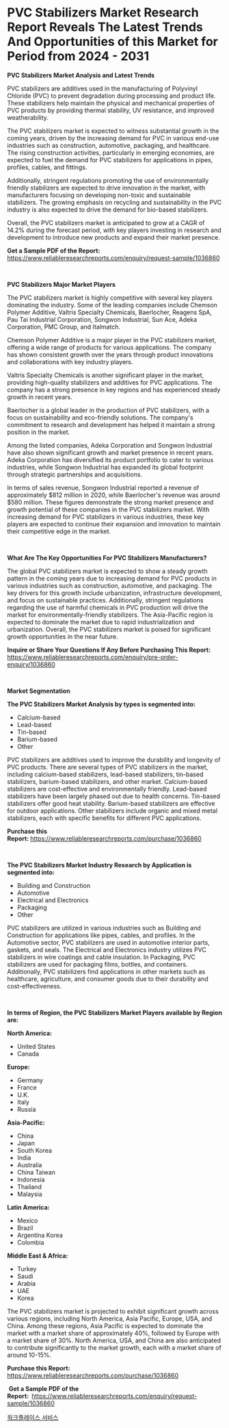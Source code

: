 <p><h1>PVC Stabilizers Market Research Report Reveals The Latest Trends And Opportunities of this Market for Period from 2024 - 2031</h1></p><p><strong>PVC Stabilizers Market Analysis and Latest Trends</strong></p>
<p><p>PVC stabilizers are additives used in the manufacturing of Polyvinyl Chloride (PVC) to prevent degradation during processing and product life. These stabilizers help maintain the physical and mechanical properties of PVC products by providing thermal stability, UV resistance, and improved weatherability.</p><p>The PVC stabilizers market is expected to witness substantial growth in the coming years, driven by the increasing demand for PVC in various end-use industries such as construction, automotive, packaging, and healthcare. The rising construction activities, particularly in emerging economies, are expected to fuel the demand for PVC stabilizers for applications in pipes, profiles, cables, and fittings.</p><p>Additionally, stringent regulations promoting the use of environmentally friendly stabilizers are expected to drive innovation in the market, with manufacturers focusing on developing non-toxic and sustainable stabilizers. The growing emphasis on recycling and sustainability in the PVC industry is also expected to drive the demand for bio-based stabilizers.</p><p>Overall, the PVC stabilizers market is anticipated to grow at a CAGR of 14.2% during the forecast period, with key players investing in research and development to introduce new products and expand their market presence.</p></p>
<p><strong>Get a Sample PDF of the Report:&nbsp;</strong> <a href="https://www.reliableresearchreports.com/enquiry/request-sample/1036860">https://www.reliableresearchreports.com/enquiry/request-sample/1036860</a></p>
<p>&nbsp;</p>
<p><strong>PVC Stabilizers Major Market Players</strong></p>
<p><p>The PVC stabilizers market is highly competitive with several key players dominating the industry. Some of the leading companies include Chemson Polymer Additive, Valtris Specialty Chemicals, Baerlocher, Reagens SpA, Pau Tai Industrial Corporation, Songwon Industrial, Sun Ace, Adeka Corporation, PMC Group, and Italmatch.</p><p>Chemson Polymer Additive is a major player in the PVC stabilizers market, offering a wide range of products for various applications. The company has shown consistent growth over the years through product innovations and collaborations with key industry players.</p><p>Valtris Specialty Chemicals is another significant player in the market, providing high-quality stabilizers and additives for PVC applications. The company has a strong presence in key regions and has experienced steady growth in recent years.</p><p>Baerlocher is a global leader in the production of PVC stabilizers, with a focus on sustainability and eco-friendly solutions. The company's commitment to research and development has helped it maintain a strong position in the market.</p><p>Among the listed companies, Adeka Corporation and Songwon Industrial have also shown significant growth and market presence in recent years. Adeka Corporation has diversified its product portfolio to cater to various industries, while Songwon Industrial has expanded its global footprint through strategic partnerships and acquisitions.</p><p>In terms of sales revenue, Songwon Industrial reported a revenue of approximately $812 million in 2020, while Baerlocher's revenue was around $580 million. These figures demonstrate the strong market presence and growth potential of these companies in the PVC stabilizers market. With increasing demand for PVC stabilizers in various industries, these key players are expected to continue their expansion and innovation to maintain their competitive edge in the market.</p></p>
<p>&nbsp;</p>
<p><strong>What Are The Key Opportunities For PVC Stabilizers Manufacturers?</strong></p>
<p><p>The global PVC stabilizers market is expected to show a steady growth pattern in the coming years due to increasing demand for PVC products in various industries such as construction, automotive, and packaging. The key drivers for this growth include urbanization, infrastructure development, and focus on sustainable practices. Additionally, stringent regulations regarding the use of harmful chemicals in PVC production will drive the market for environmentally-friendly stabilizers. The Asia-Pacific region is expected to dominate the market due to rapid industrialization and urbanization. Overall, the PVC stabilizers market is poised for significant growth opportunities in the near future.</p></p>
<p><strong>Inquire or Share Your Questions If Any Before Purchasing This Report:</strong> <a href="https://www.reliableresearchreports.com/enquiry/pre-order-enquiry/1036860">https://www.reliableresearchreports.com/enquiry/pre-order-enquiry/1036860</a></p>
<p>&nbsp;</p>
<p><strong>Market Segmentation</strong></p>
<p><strong>The PVC Stabilizers Market Analysis by types is segmented into:</strong></p>
<p><ul><li>Calcium-based</li><li>Lead-based</li><li>Tin-based</li><li>Barium-based</li><li>Other</li></ul></p>
<p><p>PVC stabilizers are additives used to improve the durability and longevity of PVC products. There are several types of PVC stabilizers in the market, including calcium-based stabilizers, lead-based stabilizers, tin-based stabilizers, barium-based stabilizers, and other market. Calcium-based stabilizers are cost-effective and environmentally friendly. Lead-based stabilizers have been largely phased out due to health concerns. Tin-based stabilizers offer good heat stability. Barium-based stabilizers are effective for outdoor applications. Other stabilizers include organic and mixed metal stabilizers, each with specific benefits for different PVC applications.</p></p>
<p><strong>Purchase this Report:&nbsp;</strong><a href="https://www.reliableresearchreports.com/purchase/1036860">https://www.reliableresearchreports.com/purchase/1036860</a></p>
<p>&nbsp;</p>
<p><strong>The PVC Stabilizers Market Industry Research by Application is segmented into:</strong></p>
<p><ul><li>Building and Construction</li><li>Automotive</li><li>Electrical and Electronics</li><li>Packaging</li><li>Other</li></ul></p>
<p><p>PVC stabilizers are utilized in various industries such as Building and Construction for applications like pipes, cables, and profiles. In the Automotive sector, PVC stabilizers are used in automotive interior parts, gaskets, and seals. The Electrical and Electronics industry utilizes PVC stabilizers in wire coatings and cable insulation. In Packaging, PVC stabilizers are used for packaging films, bottles, and containers. Additionally, PVC stabilizers find applications in other markets such as healthcare, agriculture, and consumer goods due to their durability and cost-effectiveness.</p></p>
<p>&nbsp;</p>
<p><strong>In terms of Region, the PVC Stabilizers Market Players available by Region are:</strong></p>
<p>
    <p> <strong> North America: </strong>
        <ul>
            <li>United States</li>
            <li>Canada</li>
        </ul>
        </p> 
    <p> <strong> Europe: </strong>
        <ul>
            <li>Germany</li>
            <li>France</li>
            <li>U.K.</li>
            <li>Italy</li>
            <li>Russia</li>
        </ul>
        </p> 
    <p> <strong> Asia-Pacific: </strong>
        <ul>
            <li>China</li>
            <li>Japan</li>
            <li>South Korea</li>
            <li>India</li>
            <li>Australia</li>
            <li>China Taiwan</li>
            <li>Indonesia</li>
            <li>Thailand</li>
            <li>Malaysia</li>
        </ul>
        </p> 
    <p> <strong> Latin America: </strong>
        <ul>
            <li>Mexico</li>
            <li>Brazil</li>
            <li>Argentina Korea</li>
            <li>Colombia</li>
        </ul>
        </p> 
    <p> <strong> Middle East & Africa: </strong>
        <ul>
            <li>Turkey</li>
            <li>Saudi</li>
            <li>Arabia</li>
            <li>UAE</li>
            <li>Korea</li>
        </ul>
    </p>
    </p>
<p><p>The PVC stabilizers market is projected to exhibit significant growth across various regions, including North America, Asia Pacific, Europe, USA, and China. Among these regions, Asia Pacific is expected to dominate the market with a market share of approximately 40%, followed by Europe with a market share of 30%. North America, USA, and China are also anticipated to contribute significantly to the market growth, each with a market share of around 10-15%.</p></p>
<p><strong>Purchase this Report: </strong><a href="https://www.reliableresearchreports.com/purchase/1036860">https://www.reliableresearchreports.com/purchase/1036860</a></p>
<p>&nbsp;<strong>Get a Sample PDF of the Report:&nbsp;&nbsp;</strong><a href="https://www.reliableresearchreports.com/enquiry/request-sample/1036860">https://www.reliableresearchreports.com/enquiry/request-sample/1036860</a></p>
<p><strong></strong></p>
<p><p><a href="https://github.com/idcefvhkdut6/Market-Research-Report-List-1/blob/main/1477603192988.md">워크플레이스 서비스</a></p></p>
